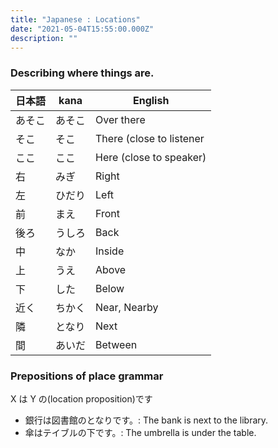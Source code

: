 ```yaml
---
title: "Japanese : Locations"
date: "2021-05-04T15:55:00.000Z"
description: ""
---
```


### Describing where things are.

| 日本語 | kana   | English                  |
| ------ | ------ | ------------------------ |
| あそこ | あそこ | Over there               |
| そこ   | そこ   | There (close to listener |
| ここ   | ここ   | Here (close to speaker)  |
| 右     | みぎ   | Right                    |
| 左     | ひだり | Left                     |
| 前     | まえ   | Front                    |
| 後ろ   | うしろ | Back                     |
| 中     | なか   | Inside                   |
| 上     | うえ   | Above                    |
| 下     | した   | Below                    |
| 近く   | ちかく | Near, Nearby             |
| 隣     | となり | Next                     |
| 間     | あいだ | Between                  |

### Prepositions of place grammar

X は Y の(location proposition)です

- 銀行は図書館のとなりです。: The bank is next to the library.
- 傘はテイブルの下です。: The umbrella is under the table.

